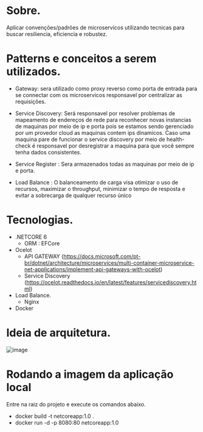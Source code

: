 # Sobre.
 Aplicar convenções/padrões de microservicos utilizando tecnicas para buscar resiliencia, eficiencia e robustez.

# Patterns e conceitos a serem utilizados.
  - Gateway: sera utilizado como proxy reverso como porta de entrada para se connectar com os microservicos responsavel por centralizar as requisições.
  - Service Discovery: Será responsavel por resolver problemas de mapeamento de endereços de rede para
    reconhecer novas instancias de maquinas por meio de ip e porta pois se estamos sendo gerenciado por um provedor cloud as maquinas contem ips dinamicos.
    Caso uma maquina pare de funcionar o service discovery por meio de health-check é responsavel por desregistrar a maquina para que você sempre tenha dados     consistentes.
   
  - Service Register : Sera armazenados todas as maquinas por meio de ip e porta.
  - Load Balance : O balanceamento de carga visa otimizar o uso de recursos, maximizar o throughput, minimizar o tempo de resposta e evitar a sobrecarga de qualquer recurso único

# Tecnologias.
  - .NETCORE 6
    - ORM : EFCore
  - Ocelot 
     - API GATEWAY (https://docs.microsoft.com/pt-br/dotnet/architecture/microservices/multi-container-microservice-net-applications/implement-api-gateways-with-ocelot)
     - Service Discovery (https://ocelot.readthedocs.io/en/latest/features/servicediscovery.html)
  - Load Balance.
    - Nginx
  - Docker
  
# Ideia de arquitetura.
 
 ![image](https://user-images.githubusercontent.com/25963928/192132000-22a296f2-8102-4e8b-acb1-a9d2ba26b574.png)

 # Rodando a imagem da aplicação local
   Entre na raiz do projeto e execute os comandos abaixo.
  - docker build -t netcoreapp:1.0 .
  - docker run -d -p 8080:80 netcoreapp:1.0
